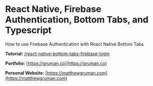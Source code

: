 # React Native, Firebase Authentication, Bottom Tabs, and Typescript

How to use Firebase Authentication with React Native Bottom Tabs

**Tutorial:** [/react-native-bottom-tabs-firebase-login](/react-native-bottom-tabs-firebase-login)

**Portfolio:** [https://gruman.co](https://gruman.co)

**Personal Website:** [https://matthewgruman.com](https://matthewgruman.com)
